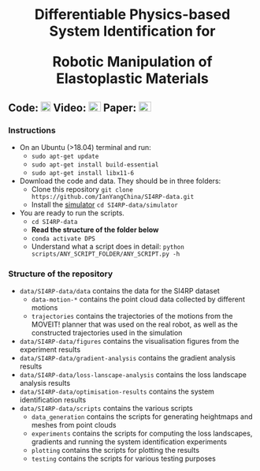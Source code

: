 <h1 align="center">
Differentiable Physics-based System Identification for 

Robotic Manipulation of Elastoplastic Materials
</h1>
<h2>
Code: <a href="https://github.com/IanYangChina/SI4RP-data"><img src="https://cdn-icons-png.flaticon.com/512/25/25231.png" width="20" height="20"></a>
Video: <a href="https://www.youtube.com/watch?v=2-9JWRsQhTU"><img src="https://upload.wikimedia.org/wikipedia/commons/thumb/0/09/YouTube_full-color_icon_%282017%29.svg/2560px-YouTube_full-color_icon_%282017%29.svg.png" width="25" height="20"></a>
Paper: <a href="https://arxiv.org/abs/2411.00554"><img src="https://upload.wikimedia.org/wikipedia/commons/thumb/6/6c/PDF_icon.svg/1200px-PDF_icon.svg.png" width="25" height="20"></a>
</h2>

### Instructions
- On an Ubuntu (>18.04) terminal and run:
  - `sudo apt-get update`
  - `sudo apt-get install build-essential`
  - `sudo apt-get install libx11-6`
- Download the code and data. They should be in three folders: 
  - Clone this repository `git clone https://github.com/IanYangChina/SI4RP-data.git`
  - Install the [simulator](https://github.com/IanYangChina/SI4RP-data/tree/main/simulator) `cd SI4RP-data/simulator`
- You are ready to run the scripts.
  - `cd SI4RP-data`
  - **Read the structure of the folder below**
  - `conda activate DPS`
  - Understand what a script does in detail: `python scripts/ANY_SCRIPT_FOLDER/ANY_SCRIPT.py -h`

### Structure of the repository
- `data/SI4RP-data/data` contains the data for the SI4RP dataset
  - `data-motion-*` contains the point cloud data collected by different motions
  - `trajectories` contains the trajectories of the motions from the MOVEIT! planner that was used on the real robot, as well as the constructed trajectories used in the simulation
- `data/SI4RP-data/figures` contains the visualisation figures from the experiment results
- `data/SI4RP-data/gradient-analysis` contains the gradient analysis results
- `data/SI4RP-data/loss-lanscape-analysis` contains the loss landscape analysis results
- `data/SI4RP-data/optimisation-results` contains the system identification results
- `data/SI4RP-data/scripts` contains the various scripts
  - `data_generation` contains the scripts for generating heightmaps and meshes from point clouds
  - `experiments` contains the scripts for computing the loss landscapes, gradients and running the system identification experiments
  - `plotting` contains the scripts for plotting the results
  - `testing` contains the scripts for various testing purposes